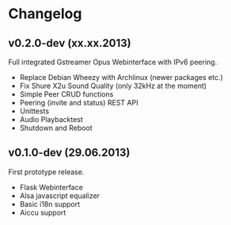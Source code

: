 # Changelog

## v0.2.0-dev (xx.xx.2013)
Full integrated Gstreamer Opus Webinterface with IPv6 peering.

- Replace Debian Wheezy with Archlinux (newer packages etc.)
- Fix Shure X2u Sound Quality (only 32kHz at the moment)
- Simple Peer CRUD functions
- Peering (invite and status) REST API
- Unittests
- Audio Playbacktest
- Shutdown and Reboot

## v0.1.0-dev (29.06.2013)
First prototype release.

- Flask Webinterface
- Alsa javascript equalizer
- Basic i18n support
- Aiccu support
